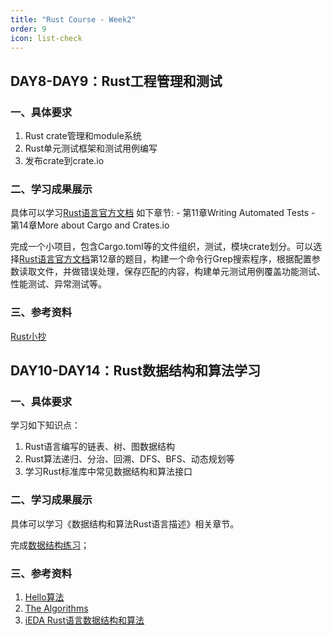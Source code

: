 ```yaml
---
title: "Rust Course - Week2"
order: 9
icon: list-check
---
```

## DAY8-DAY9：Rust工程管理和测试

### 一、具体要求

1. Rust crate管理和module系统
2. Rust单元测试框架和测试用例编写
3. 发布crate到crate.io


### 二、学习成果展示

具体可以学习[Rust语言官方文档](https://doc.rust-lang.org/book/) 如下章节:
    - 第11章Writing Automated Tests
    - 第14章More about Cargo and Crates.io

完成一个小项目，包含Cargo.toml等的文件组织，测试，模块crate划分。可以选择[Rust语言官方文档](https://doc.rust-lang.org/book/)第12章的题目，构建一个命令行Grep搜索程序，根据配置参数读取文件，并做错误处理，保存匹配的内容，构建单元测试用例覆盖功能测试、性能测试、异常测试等。

### 三、参考资料

[Rust小抄](https://cheats.rs/)

## DAY10-DAY14：Rust数据结构和算法学习

### 一、具体要求

学习如下知识点：

1. Rust语言编写的链表、树、图数据结构
2. Rust算法递归、分治、回溯、DFS、BFS、动态规划等
3. 学习Rust标准库中常见数据结构和算法接口


### 二、学习成果展示

具体可以学习《数据结构和算法Rust语言描述》相关章节。

完成[数据结构练习](https://gitee.com/oscc-project/iTraining/tree/master/Rust/Rust-Program-Assignment)；

### 三、参考资料

1. [Hello算法](https://github.com/krahets/hello-algo)
2. [The Algorithms](https://github.com/TheAlgorithms/Rust)
3. [iEDA Rust语言数据结构和算法](https://space.bilibili.com/1189298533/channel/seriesdetail?sid=3638328)
